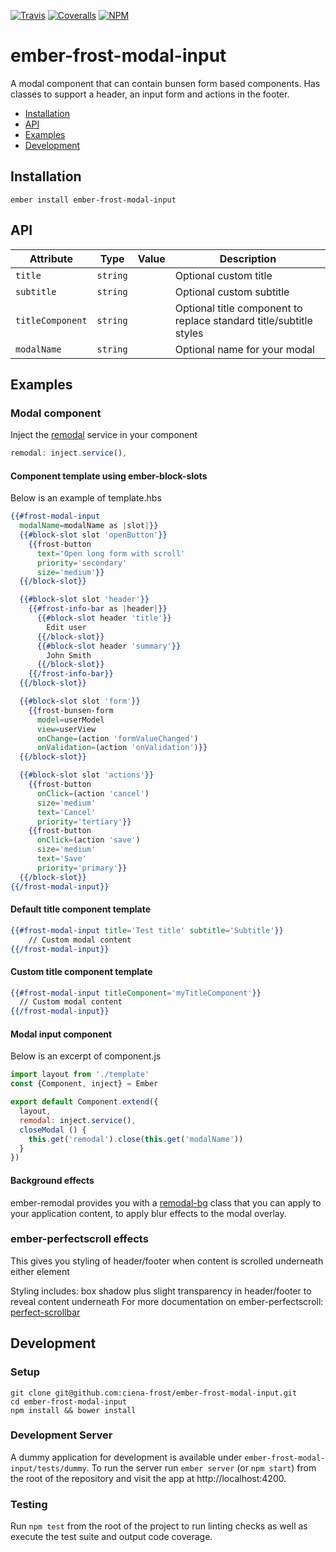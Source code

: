 [ci-img]: https://img.shields.io/travis/ciena-frost/ember-frost-modal-input.svg "Travis CI Build Status"
[ci-url]: https://travis-ci.org/ciena-frost/ember-frost-modal-input

[cov-img]: https://img.shields.io/coveralls/ciena-frost/ember-frost-modal-input.svg "Coveralls Code Coverage"
[cov-url]: https://coveralls.io/github/ciena-frost/ember-frost-modal-input

[npm-img]: https://img.shields.io/npm/v/ember-frost-modal-input.svg "NPM Version"
[npm-url]: https://www.npmjs.com/package/ember-frost-modal-input

[![Travis][ci-img]][ci-url] [![Coveralls][cov-img]][cov-url] [![NPM][npm-img]][npm-url]

# ember-frost-modal-input
A modal component that can contain bunsen form based components. Has classes to support a header, an input form and actions in the footer.

 * [Installation](#installation)
 * [API](#api)
 * [Examples](#examples)
 * [Development](#development)

## Installation

```
ember install ember-frost-modal-input
```

## API
| Attribute | Type | Value | Description |
| --------- | ---- | ----- | ----------- |
| `title` | `string` | | Optional custom title |
| `subtitle` | `string` | |  Optional custom subtitle |
| `titleComponent` | `string` | | Optional title component to replace standard title/subtitle styles |
| `modalName` | `string` | | Optional name for your modal |

## Examples

### Modal component
Inject the [remodal](http://sethbrasile.github.io/ember-remodal/) service in your component
```js
remodal: inject.service(),
```

#### Component template using ember-block-slots
Below is an example of template.hbs
```handlebars
{{#frost-modal-input
  modalName=modalName as |slot|}}
  {{#block-slot slot 'openButton'}}
    {{frost-button
      text='Open long form with scroll'
      priority='secondary'
      size='medium'}}
  {{/block-slot}}

  {{#block-slot slot 'header'}}
    {{#frost-info-bar as |header|}}
      {{#block-slot header 'title'}}
        Edit user
      {{/block-slot}}
      {{#block-slot header 'summary'}}
        John Smith
      {{/block-slot}}
    {{/frost-info-bar}}
  {{/block-slot}}

  {{#block-slot slot 'form'}}
    {{frost-bunsen-form
      model=userModel
      view=userView
      onChange=(action 'formValueChanged')
      onValidation=(action 'onValidation')}}
  {{/block-slot}}

  {{#block-slot slot 'actions'}}
    {{frost-button
      onClick=(action 'cancel')
      size='medium'
      text='Cancel'
      priority='tertiary'}}
    {{frost-button
      onClick=(action 'save')
      size='medium'
      text='Save'
      priority='primary'}}
  {{/block-slot}}
{{/frost-modal-input}}
```

#### Default title component template
```handlebars
{{#frost-modal-input title='Test title' subtitle='Subtitle'}}
    // Custom modal content
{{/frost-modal-input}}
```

#### Custom title component template
```handlebars
{{#frost-modal-input titleComponent='myTitleComponent'}}
  // Custom modal content
{{/frost-modal-input}}
```

#### Modal input component
Below is an excerpt of component.js
```js
import layout from './template'
const {Component, inject} = Ember

export default Component.extend({
  layout,
  remodal: inject.service(),
  closeModal () {
    this.get('remodal').close(this.get('modalName'))
  }
})
```
#### Background effects
ember-remodal provides you with a [remodal-bg](http://sethbrasile.github.io/ember-remodal/#/styling) class that you can apply to your application content, to apply blur effects to the modal overlay.


### ember-perfectscroll effects

This gives you styling of header/footer when content is scrolled underneath either element

Styling includes: box shadow plus slight transparency in header/footer to reveal content underneath
For more documentation on ember-perfectscroll:  [perfect-scrollbar](https://github.com/noraesae/perfect-scrollbar)

## Development
### Setup
```
git clone git@github.com:ciena-frost/ember-frost-modal-input.git
cd ember-frost-modal-input
npm install && bower install
```

### Development Server
A dummy application for development is available under `ember-frost-modal-input/tests/dummy`.
To run the server run `ember server` (or `npm start`) from the root of the repository and
visit the app at http://localhost:4200.

### Testing
Run `npm test` from the root of the project to run linting checks as well as execute the test suite
and output code coverage.
